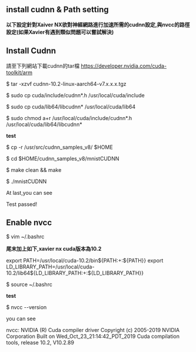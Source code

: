 install cudnn & Path setting
-----------------
**以下設定針對Xaiver NX欲對神經網路進行加速所需的cudnn設定,與nvcc的路徑設定(如果Xavier有遇到類似問題可以嘗試解決)**

Install Cudnn
-----------------

請至下列網站下載cudnn的tar檔
https://developer.nvidia.com/cuda-toolkit/arm

$ tar -xzvf cudnn-10.2-linux-aarch64-v7.x.x.x.tgz

$ sudo cp cuda/include/cudnn*.h /usr/local/cuda/include

$ sudo cp cuda/lib64/libcudnn* /usr/local/cuda/lib64

$ sudo chmod a+r /usr/local/cuda/include/cudnn*.h /usr/local/cuda/lib64/libcudnn*

**test**

$ cp -r /usr/src/cudnn_samples_v8/ $HOME

$ cd  $HOME/cudnn_samples_v8/mnistCUDNN

$ make clean && make

$ ./mnistCUDNN


At last,you can see

Test passed!

Enable nvcc
-----------------

$ vim ~/.bashrc

**尾末加上如下,xavier nx cuda版本為10.2**

export PATH=/usr/local/cuda-10.2/bin${PATH:+:${PATH}}
export LD_LIBRARY_PATH=/usr/local/cuda-10.2/lib64${LD_LIBRARY_PATH:+:${LD_LIBRARY_PATH}}

$ source ~/.bashrc

**test**

$ nvcc --version

you can see

nvcc: NVIDIA (R) Cuda compiler driver
Copyright (c) 2005-2019 NVIDIA Corporation
Built on Wed_Oct_23_21:14:42_PDT_2019
Cuda compilation tools, release 10.2, V10.2.89


